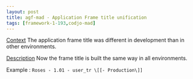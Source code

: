 ```yaml
---
layout: post
title: agf-mad - Application Frame title unification
tags: [framework-1-193,codjo-mad]
---
```

<u>Context</u>
The application frame title was different in development than in other environments.

<u>Description</u>
Now the frame title is built the same way in all environments.

Example : ```Roses - 1.01 - user_tr \[[- Production\]]```
